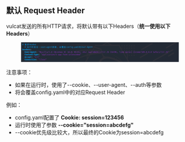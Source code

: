 ## 默认 Request Header

vulcat发送的所有HTTP请求，将默认带有以下Headers（**统一使用以下Headers**）

<figure><img src="../../../static/imgs/config/config_07.png" alt=""><figcaption></figcaption></figure>


注意事项：
* 如果在运行时，使用了--cookie、--user-agent、--auth等参数
* 将会覆盖config.yaml中的对应Request Header

例如：
* config.yaml配置了 **Cookie: session=123456**
* 运行时使用了参数 **--cookie="session=abcdefg"**
* --cookie优先级比较大，所以最终的Cookie为session=abcdefg
